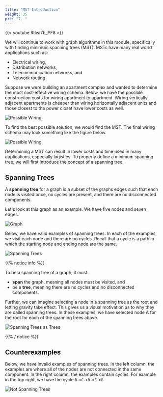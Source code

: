 ```yaml
---
title: "MST Introduction"
weight: 35
pre: "7. "
---
```


{{< youtube Rtlwi7b_PF8  >}}


We will continue to work with graph algorithms in this module, specifically with finding minimum spanning trees (MST). MSTs have many real world applications such as: 
- Electrical wiring,
- Distribution networks, 
- Telecommunication networks, and
- Network routing

Suppose we were building an apartment complex and wanted to determine the most cost-effective wiring schema. Below, we have the possible construction costs for wiring apartment to apartment. Wiring vertically adjacent apartments is cheaper than wiring horizontally adjacent units and those closest to the power closet have lower costs as well.

![Possible Wiring](images/16/possibe_wiring.svg)

To find the best possible solution, we would find the MST. The final wiring schema may look something like the figure below. 

![Possible Wiring](images/16/mini_wire.svg)

Determining a MST can result in lower costs and time used in many applications, especially logistics. 
To properly define a minimum spanning tree, we will first introduce the concept of a spanning tree. 

## Spanning Trees

A **spanning tree** for a graph is a subset of the graphs edges such that each node is visited once, no cycles are present, and there are no disconnected components. 

Let's look at this graph as an example. We have five nodes and seven edges. 

![Graph](images/16/315_9_tree1.svg)

Below, we have valid examples of spanning trees. In each of the examples, we visit each node and there are no cycles. Recall that a cycle is a path in which the starting node and ending node are the same. 

![Spanning Trees](images/16/315_9_tree1STs.svg)

{{% notice info %}}

To be a spanning tree of a graph, it must:
- __span__ the graph, meaning all nodes must be visited, and
- be a __tree__, meaning there are no cycles and no disconnected components. 

Further, we can imagine selecting a node in a spanning tree as the root and letting gravity take effect. This gives us a visual motivation as to why they are called spanning trees. In these examples, we have selected node A for the root for each of the spanning trees above. 

![Spanning Trees as Trees](images/16/315_9_tree1STsTREES.svg)

{{% / notice %}}

## Counterexamples

Below, we have invalid examples of spanning trees. In the left column, the examples are where all of the nodes are not connected in the same component. In the right column, the examples contain cycles. For example in the top right, we have the cycle `B->C->D->E->B`

![Not Spanning Trees](images/16/315_9_tree1notSTs.svg)

